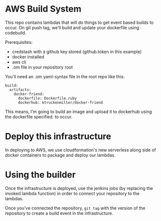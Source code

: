 # AWS Build System
This repo contains lambdas that will do things to get event based builds
to occur. On git push tag, we'll build and update your dockerfile using
codebuild.


Prerequisites:
  - credstash with a github key stored (github.token in this example)
  - docker installed
  - aws cli
  - .om file in your repository root


You'll need an .om yaml-syntax file in the root repo like this:

```
build:
  artifacts:
    docker-friend:
      dockerfile: Dockerfile.ruby
      dockerhub: ktruckenmiller/docker-friend
```

This means, I'm going to build an image and upload it to dockerhub using the
dockerfile specified.
to occur.

# Deploy this infrastructure
In deploying to AWS, we use cloudformation's new serverless along side of docker containers to package and deploy our lambdas.


# Using the builder
Once the infrastructure is deployed, use the jenkins jobs (by replacing the invoked lambda function) in order to connect your repository to the lambdas.

Once you've connected the repository, `git tag` with the version of the repository to create a build event in the infrastructure.
